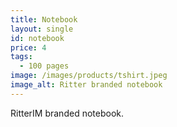 ```yaml
---
title: Notebook
layout: single
id: notebook
price: 4
tags:
  - 100 pages
image: /images/products/tshirt.jpeg
image_alt: Ritter branded notebook
---
```


RitterIM branded notebook.